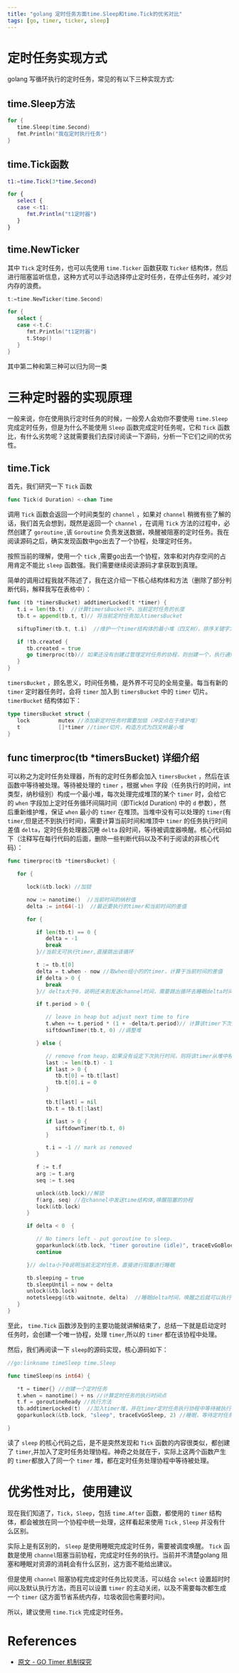 ```yaml
---
title: "golang 定时任务方面time.Sleep和time.Tick的优劣对比"
tags: [go, timer, ticker, sleep]
--- 
```


# 定时任务实现方式

golang 写循环执行的定时任务，常见的有以下三种实现方式:

## time.Sleep方法

```go
for {
   time.Sleep(time.Second)
   fmt.Println("我在定时执行任务")
}
```

## time.Tick函数

```g
t1:=time.Tick(3*time.Second)

for {
   select {
   case <-t1:
      fmt.Println("t1定时器")
   }
}
```

## time.NewTicker

其中 `Tick` 定时任务，也可以先使用 `time.Ticker` 函数获取 `Ticker` 结构体，然后进行阻塞监听信息，这种方式可以手动选择停止定时任务，在停止任务时，减少对内存的浪费。

```go
t:=time.NewTicker(time.Second)

for {
   select {
   case <-t.C:
      fmt.Println("t1定时器")
      t.Stop()
   }
}
```

其中第二种和第三种可以归为同一类

# 三种定时器的实现原理

一般来说，你在使用执行定时任务的时候，一般旁人会劝你不要使用 `time.Sleep` 完成定时任务，但是为什么不能使用 `Sleep` 函数完成定时任务呢，它和 `Tick` 函数比，有什么劣势呢？这就需要我们去探讨阅读一下源码，分析一下它们之间的优劣性。

## time.Tick

首先，我们研究一下 `Tick` 函数

```go
func Tick(d Duration) <-chan Time
```

调用 `Tick` 函数会返回一个时间类型的 `channel` ，如果对 `channel` 稍微有些了解的话，我们首先会想到，既然是返回一个 `channel` ，在调用 `Tick` 方法的过程中，必然创建了 `goroutine` ,该 `Goroutine` 负责发送数据，唤醒被阻塞的定时任务。我在阅读源码之后，确实发现函数中go出去了一个协程，处理定时任务。

按照当前的理解，使用一个 `tick` ,需要go出去一个协程，效率和对内存空间的占用肯定不能比 `sleep` 函数强。我们需要继续阅读源码才拿获取到真理。

简单的调用过程我就不陈述了，我在这介绍一下核心结构体和方法（删除了部分判断代码，解释我写在表格中）：

```go
func (tb *timersBucket) addtimerLocked(t *timer) {
   t.i = len(tb.t)  //计算timersBucket中，当前定时任务的长度
   tb.t = append(tb.t, t)// 将当前定时任务加入timersBucket

   siftupTimer(tb.t, t.i)  //维护一个timer结构体的最小堆（四叉树），排序关键字为执行时间，即该定时任务下一次执行的时间

   if !tb.created {
      tb.created = true
      go timerproc(tb)// 如果还没有创建过管理定时任务的协程，则创建一个，执行通知管理timer的协程，最核心代码
   }
}
```

`timersBucket` ，顾名思义，时间任务桶，是外界不可见的全局变量。每当有新的 `timer` 定时器任务时，会将 `timer` 加入到 `timersBucket` 中的 `timer` 切片。 `timerBucket` 结构体如下：

```go
type timersBucket struct {
   lock         mutex //添加新定时任务时需要加锁（冲突点在于维护堆）
   t            []*timer //timer切片，构造方式为四叉树最小堆
}
```

## func timerproc(tb *timersBucket) 详细介绍

可以称之为定时任务处理器，所有的定时任务都会加入 `timersBucket` ，然后在该函数中等待被处理。等待被处理的 `timer` ，根据 `when` 字段（任务执行的时间，int类型，纳秒级别）构成一个最小堆，每次处理完成堆顶的某个 `timer` 时，会给它的 `when` 字段加上定时任务循环间隔时间（即Tick(d Duration) 中的 `d` 参数），然后重新维护堆，保证 `when` 最小的 `timer` 在堆顶。当堆中没有可以处理的 `timer`(有`timer`,但是还不到执行时间)，需要计算当前时间和堆顶中 `timer` 的任务执行时间差值 `delta`，定时任务处理器沉睡 `delta` 段时间，等待被调度器唤醒。核心代码如下（注释写在每行代码的后面，删除一些判断代码以及不利于阅读的非核心代码）：

```go
func timerproc(tb *timersBucket) {

   for {

      lock(&tb.lock) //加锁

      now := nanotime()  //当前时间的纳秒值
      delta := int64(-1)  //最近要执行的timer和当前时间的差值

      for {

         if len(tb.t) == 0 {
            delta = -1
            break
         }//当前无可执行timer,直接跳出该循环

         t := tb.t[0]
         delta = t.when - now //取when组小的的timer，计算于当前时间的差值
         if delta > 0 {
            break
         }// delta大于0，说明还未到发送channel时间，需要跳出循环去睡眠delta时间

         if t.period > 0 {

            // leave in heap but adjust next time to fire
            t.when += t.period * (1 + -delta/t.period)// 计算该timer下次执行任务的时间
            siftdownTimer(tb.t, 0) //调整堆

         } else {

            // remove from heap，如果没有设定下次执行时间，则将该timer从堆中移除（time.after和time.sleep函数即是只执行一次定时任务）
            last := len(tb.t) - 1
            if last > 0 {
               tb.t[0] = tb.t[last]
               tb.t[0].i = 0
            }

            tb.t[last] = nil
            tb.t = tb.t[:last]

            if last > 0 {
               siftdownTimer(tb.t, 0)
            }

            t.i = -1 // mark as removed
         }

         f := t.f
         arg := t.arg
         seq := t.seq

         unlock(&tb.lock)//解锁
         f(arg, seq) //在channel中发送time结构体,唤醒阻塞的协程
         lock(&tb.lock)
      }

      if delta < 0  {

         // No timers left - put goroutine to sleep.
         goparkunlock(&tb.lock, "timer goroutine (idle)", traceEvGoBlock, 1)
         continue

      }// delta小于0说明当前无定时任务，直接进行阻塞进行睡眠

      tb.sleeping = true
      tb.sleepUntil = now + delta
      unlock(&tb.lock)
      notetsleepg(&tb.waitnote, delta)  //睡眠delta时间，唤醒之后就可以执行在堆顶的定时任务了
   }
}
```

至此， `time.Tick` 函数涉及到的主要功能就讲解结束了，总结一下就是启动定时任务时，会创建一个唯一协程，处理 `timer`,所以的 `timer` 都在该协程中处理。

然后，我们再阅读一下 `sleep`的源码实现，核心源码如下：

```go
//go:linkname timeSleep time.Sleep

func timeSleep(ns int64) {

   *t = timer{} //创建一个定时任务
   t.when = nanotime() + ns //计算定时任务的执行时间点
   t.f = goroutineReady //执行方法
   tb.addtimerLocked(t)  //加入timer堆，并在timer定时任务执行协程中等待被执行
   goparkunlock(&tb.lock, "sleep", traceEvGoSleep, 2) //睡眠，等待定时任务协程通知唤醒

}
```

读了 `sleep` 的核心代码之后，是不是突然发现和 `Tick` 函数的内容很类似，都创建了 `timer`,并加入了定时任务处理协程。神奇之处就在于，实际上这两个函数产生的 `timer`都放入了同一个 `timer` 堆，都在定时任务处理协程中等待被处理。

# 优劣性对比，使用建议

现在我们知道了，`Tick`，`Sleep`，包括 `time.After` 函数，都使用的 `timer` 结构体，都会被放在同一个协程中统一处理，这样看起来使用 `Tick` , `Sleep` 并没有什么区别。

实际上是有区别的， `Sleep` 是使用睡眠完成定时任务，需要被调度唤醒。 `Tick` 函数是使用 `channel`阻塞当前协程，完成定时任务的执行。当前并不清楚golang 阻塞和睡眠对资源的消耗会有什么区别，这方面不能给出建议。

但是使用 `channel` 阻塞协程完成定时任务比较灵活，可以结合 `select` 设置超时时间以及默认执行方法，而且可以设置 `timer` 的主动关闭，以及不需要每次都生成一个 `timer` (这方面节省系统内存，垃圾收回也需要时间)。

所以，建议使用 `time.Tick` 完成定时任务。

# References

- [原文 - GO Timer 机制探究](https://blog.bruceding.com/485.html)
